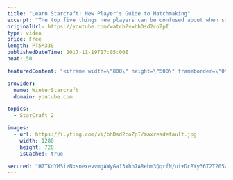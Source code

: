 ```yaml
---
title: "Learn Starcraft! New Player's Guide to Matchmaking"
excerpt: "The top five things new players can be confused about when starting off playing Starcraft 2!"
originalUrl: https://youtube.com/watch?v=bhDsd2coZpI
type: video
price: Free
length: PT5M33S
publishedDateTime: 2017-11-19T17:05:00Z
heat: 50

featuredContent: "<iframe width=\"800\" height=\"500\" frameborder=\"0\" src=\"https://www.youtube.com/embed/bhDsd2coZpI\" allow=\"accelerometer; autoplay; encrypted-media; gyroscope; picture-in-picture\" allowfullscreen></iframe>"

provider:
  name: WinterStarcraft
  domain: youtube.com

topics:
  - StarCraft 2

images:
  - url: https://i.ytimg.com/vi/bhDsd2coZpI/maxresdefault.jpg
    width: 1280
    height: 720
    isCached: true

secured: "H7TKdYMSizNxsnexevvmgAWyGa13xhh7ARebm3QqrfN/ui+DcBYy36T2T205WeXiOU4gsqFFc3DuZ1/yuhwK6HhkqRACdzo4K92YAaeucCdIMs3WHCJNLgy3T19e/BAp2fRRAk7h3RCW8wJepfnxj1VesGvuLv7W9JMwP2wx5VmyuhzsLyI1Wm70YgU7cNVv1zHNoZr6j8qzlBchc9FBPYAzknfHJfhjp+gVjtBJN/4Wt3Rog09mMzLczWLoJ8cmlyOVOsNMQwHCDOf4k0X0jFhrWbSpHio2IUzCml+DUrk+NvJ2QdfFzg5ptaEkkqyt16HVpRTkM8wII7hF0DF7pMgMbHIUuuoJr9XHlB4f48hJLSGv1eMwVC3omEGCvVQtn5ox42G4oc6axm/XaqNGVKh/yuwHR+Pmo4VOz94t8lA=;cNC9CfsI9FPzea6UWtPTdg=="
---
```


